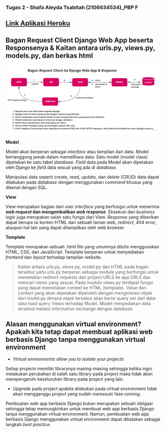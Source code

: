 ### Tugas 2 - Shafa Aleyda Tsabitah (2106634534)\_PBP F

## [Link Aplikasi Heroku](http://pbpshafa.herokuapp.com/katalog/)

## Bagan Request Client Django Web App beserta Responsenya & Kaitan antara urls.py, views.py, models.py, dan berkas html

![Bagan Request Client Django Web App & Response](bagan_tugas_2.jpg)

**Model**

Model akan berperan sebagai *interface* atau tampilan dari data. Model bertanggung jawab dalam memelihara data. Satu model (model class) dipetakan ke satu tabel *database*. *Field* data pada Model akan dipetakan oleh Django ke *fiel*d data sesuai yang ada di *database*. 

Manipulasi data seperti *create, read, update,* dan *delete* (CRUD) data dapat dilakukan pada *database* dengan menggunakan *command* khusus yang dikenal dengan SQL. 

**View**

View merupakan bagian dari user *interface* yang berfungsi untuk menerima ***web request* dan mengembalikan *web response***. Eksekusi dari *business logic* juga merupakan salah satu fungsi dari View. *Response* yang diberikan dapat berupa isi konten HTML dari sebuah laman web, *redirect*, 404 error, ataupun hal lain yang dapat ditampilkan oleh web browser. 

**Template**

Template merupakan sebuah .html file yang umumnya ditulis menggunakan HTML, CSS, dan JavaScript. Template berperan untuk menyediakan *frontend* dan *layout* terhadap tampilan website. 

> Kaitan antara urls.py, views.py, model.py dan HTML pada bagan tersebut yaitu urls.py berperan sebagai module yang berfungsi untuk memetakan redirect requests dari project URLS ke app URLS dan mencari views yang sesuai. Pada module views.py terdapat fungsi yang dapat memetakan context ke HTML (template). Value dari context yang akan dipetakan diperoleh dengan menginisiasi objek dari model.py dimana objek tersebut akan berisi query set dari data-data hasil query Views terhadap Model. Model menyediakan data tersebut melalui information exchange dengan database. 
 
## Alasan menggunakan virtual environment? Apakah kita tetap dapat membuat aplikasi web berbasis Django tanpa menggunakan virtual environment

- *Virtual environments allow you to isolate your projects*

Setiap projects memiliki librarynya masing-masing sehingga ketika ingin melakukan perubahan di salah satu library pada project maka tidak akan mempengaruhi keseluruhan library pada project yang lain. 
- *Upgrade* pada project apabila dilakukan pada virtual environment tidak akan mengganggu project yang sudah memasuki fase *running*. 

Pembuatan web app berbasis Django bukan merupakan sebuah obligasi sehingga tetap memungkinkan untuk membuat web app berbasis Django tanpa menggunakan virtual environment. Namun, pembuatan web app berbasis Django menggunakan virtual environment dapat dikatakan sebagai langkah *best practice*. 

